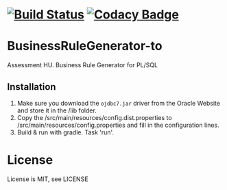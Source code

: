 [![Build Status](https://travis-ci.com/tomvlk/BusinessRuleGenerator-to.svg?token=A4bsEqeRNKNF2dXTCyxu&branch=master)](https://travis-ci.com/tomvlk/BusinessRuleGenerator-to) [![Codacy Badge](https://api.codacy.com/project/badge/grade/1baa08284b714bb69c18b2d15e079e70)](https://www.codacy.com)
=======
# BusinessRuleGenerator-to
Assessment HU. Business Rule Generator for PL/SQL

## Installation
1. Make sure you download the ```ojdbc7.jar``` driver from the Oracle Website and store it in the /lib folder.
2. Copy the /src/main/resources/config.dist.properties to /src/main/resources/config.properties and fill in the configuration lines.
3. Build & run with gradle. Task 'run'.


# License
License is MIT, see LICENSE
